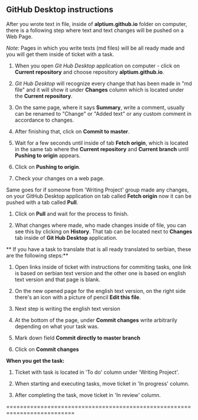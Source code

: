 ## GitHub Desktop instructions


After you wrote text in file, inside of **alptium.github.io** folder on computer, there is a  following step where text and text changes will be pushed on a Web Page.

*Note:* Pages in which you write texts (md files) will be all ready made and you will get them inside of ticket with a task.


1. When you open *Git Hub Desktop* application on computer - click on **Current repository** and choose repository **alptium.github.io**.

2.  *Git Hub Desktop* will recognize every change that has been made in "md file" and it will show it under **Changes** column which is located under the **Current repository**.

3. On the same page, where it says **Summary**, write a comment, usually can be renamed to "Change" or "Added text" or any custom comment in accordance to changes.

4. After finishing that, click on  **Commit to master**.

5. Wait for a few seconds until inside of tab **Fetch origin**, which is located in the same tab where the **Current repository** and **Current branch** until **Pushing to origin** appears.

6. Click on **Pushing to origin**. 

7. Check your changes on a web page.

Same goes for if someone from 'Writing Project' group made any changes, on your GitHub Desktop application on tab called  **Fetch origin** now it can be pushed with a tab called **Pull**.

1. Click on **Pull** and wait for the process to finish.

2. What changes where made, who made changes inside of file, you can see this by clicking on **History**. That tab can be located next to **Changes** tab inside of **Git Hub Desktop** application.


** If you have a task to translate that is  all ready translated to serbian, these are the following steps:**

1. Open links inside of ticket with instructions for commiting tasks, one link is based on serbian text version and the other one is based on english text version and that page is blank.

2. On the new opened page for the english text version, on the right side there's an icon with a picture of pencil **Edit this file**.

3. Next step is writing the english text version

4. At the bottom of the page, under **Commit changes** write arbitrarily depending on what your task was.

5. Mark down field **Commit directly to master branch**

6. Click on **Commit changes**


**When you get the task:**


1. Ticket with task is located in 'To do' column under 'Writing Project'.

2. When starting and executing tasks, move ticket in 'In progress' column.

3. After completing the task, move ticket in 'In review' column.

==========================================================================
